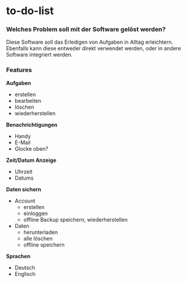 # to-do-list

### Welches Problem soll mit der Software gelöst werden?
Diese Software soll das Erledigen von Aufgaben in Alltag erleichtern.
Ebenfalls kann diese entweder direkt verwendet werden, oder in andere Software integriert werden.

### Features
**Aufgaben**
- erstellen
- bearbeiten
- löschen
- wiederherstellen

**Benachrichtigungen**
- Handy
- E-Mail
- Glocke oben?

**Zeit/Datum Anzeige**
- Uhrzeit
- Datums

**Daten sichern**
- Account
  - erstellen
  - einloggen
  - offline Backup speichern, wiederherstellen
- Daten
  - herunterladen
  - alle löschen
  - offline speichern

**Sprachen**
- Deutsch
- Englisch

